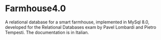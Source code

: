 # Farmhouse4.0
A relational database for a smart farmhouse, implemented in MySql 8.0, developed for the Relational Databases exam by Pavel Lombardi and Pietro Tempesti. The documentation is in Italian.
